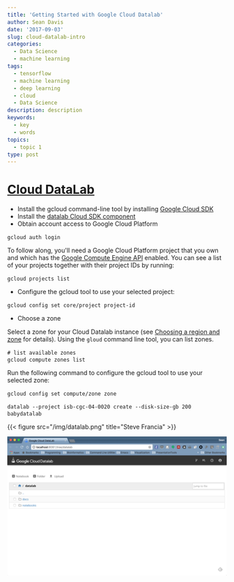 ```yaml
---
title: 'Getting Started with Google Cloud Datalab'
author: Sean Davis
date: '2017-09-03'
slug: cloud-datalab-intro
categories:
  - Data Science
  - machine learning
tags:
  - tensorflow
  - machine learning
  - deep learning
  - cloud
  - Data Science
description: description
keywords:
  - key
  - words
topics:
  - topic 1
type: post
---
```


# [Cloud DataLab]()


- Install the gcloud command-line tool by installing [Google Cloud SDK](https://cloud.google.com/sdk/downloads)
- Install the [datalab Cloud SDK component](https://cloud.google.com/sdk/docs/managing-components)
- Obtain account access to Google Cloud Platform

```{sh eval=FALSE}
gcloud auth login
```
To follow along, you'll need a Google Cloud Platform project that you own and which has the [Google Compute Engine API](https://console.cloud.google.com/apis/api/compute_component/?_ga=2.234205274.-515622365.1493905469) enabled. You can see a list of your projects together with their project IDs by running:

```{sh}
gcloud projects list
```

- Configure the gcloud tool to use your selected project:

```{sh}
gcloud config set core/project project-id
```

- Choose a zone

Select a zone for your Cloud Datalab instance (see [Choosing a region and zone](https://cloud.google.com/compute/docs/regions-zones/regions-zones#choosing_a_region_and_zone) for details). Using the `gloud` command line tool, you can list zones.

```{sh}
# list available zones
gcloud compute zones list
```
Run the following command to configure the gcloud tool to use your selected zone:

```{sh}
gcloud config set compute/zone zone
```

```{sh}
datalab --project isb-cgc-04-0020 create --disk-size-gb 200 babydatalab
```

{{< figure src="/img/datalab.png" title="Steve Francia" >}}

![datalab](/img/datalab.png)

```{sh}

